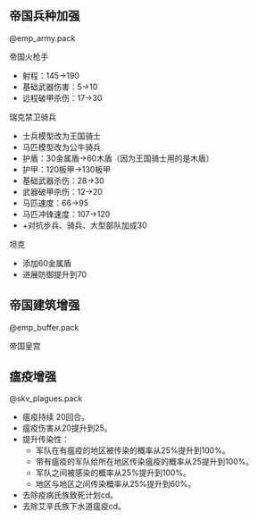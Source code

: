 ## 帝国兵种加强

@emp_army.pack

帝国火枪手

* 射程：145→190
* 基础武器伤害：5→10
* 远程破甲杀伤：17→30

瑞克禁卫骑兵

* 士兵模型改为王国骑士 
* 马匹模型改为公牛骑兵
* 护盾：30金属盾→60木盾（因为王国骑士用的是木盾）
* 护甲：120板甲→130板甲
* 基础武器杀伤：28→30
* 武器破甲杀伤：12→20
* 马匹速度：66→95
* 马匹冲锋速度：107→120
* +对抗步兵、骑兵、大型部队加成30

坦克

* 添加60金属盾
* 进展防御提升到70

## 帝国建筑增强

@emp_buffer.pack

帝国皇宫

## 瘟疫增强

@skv_plagues.pack

* 瘟疫持续 20回合。
* 瘟疫伤害从20提升到25。
* 提升传染性：
  * 军队在有瘟疫的地区被传染的概率从25%提升到100%。
  * 带有瘟疫的军队给所在地区传染瘟疫的概率从25提升到100%。
  * 军队之间被感染的概率从25%提升到100%。
  * 地区与地区之间传染概率从25%提升到60%。
* 去除疫病氏族致死计划cd。
* 去除艾辛氏族下水道瘟疫cd。

